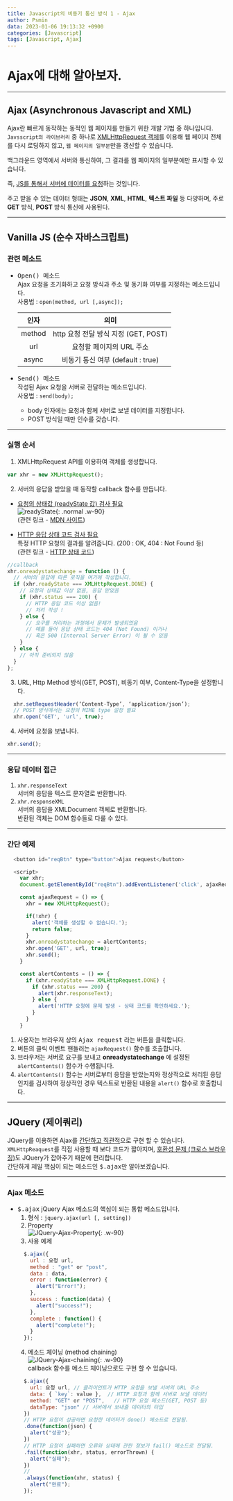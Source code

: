 ```yaml
---
title: Javascript의 비동기 통신 방식 1 - Ajax
author: Psmin
data: 2023-01-06 19:13:32 +0900
categories: [Javascript]
tags: [Javascript, Ajax]
---
```


# Ajax에 대해 알아보자.

---

## Ajax (Asynchronous Javascript and XML)

Ajax란 빠르게 동작하는 동적인 웹 페이지를 만들기 위한 개발 기법 중 하나입니다.  
`Javsscript의 라이브러리` 중 하나로 <u>XMLHttpRequest 객체</u>를 이용해 웹 페이지 전체를 다시 로딩하지 않고, `웹 페이지의 일부분`만을 갱신할 수 있습니다.

백그라운드 영역에서 서버와 통신하여, 그 결과를 웹 페이지의 일부분에만 표시할 수 있습니다.

즉, <u>JS를 통해서 서버에 데이터를 요청</u>하는 것입니다.

주고 받을 수 있는 데이터 형태는 **JSON**, **XML**, **HTML**, **텍스트 파일** 등 다양하며, 주로 **GET** 방식, **POST** 방식 통신에 사용된다.

---

## Vanilla JS (순수 자바스크립트)

### 관련 메소드

- <kbd>Open() 메소드</kbd>  
  Ajax 요청을 초기화하고 요청 방식과 주소 및 동기화 여부를 지정하는 메소드입니다.  
  사용법 : `open(method, url [,async]);`

  |  인자  |                 의미                 |
  | :----: | :----------------------------------: |
  | method | http 요청 전달 방식 지정 (GET, POST) |
  |  url   |       요청할 페이지의 URL 주소       |
  | async  |  비동기 통신 여부 (default : true)   |

- <kbd>Send() 메소드</kbd>  
  작성된 Ajax 요청을 서버로 전달하는 메소드입니다.  
  사용법 : `send(body);`
  - body 인자에는 요청과 함께 서버로 보낼 데이터를 지정합니다.
  - POST 방식일 때만 인수를 갖습니다.

---

### 실행 순서

1. XMLHttpRequest API를 이용하여 객체를 생성합니다.

```js
var xhr = new XMLHttpRequest();
```

2. 서버의 응답을 받았을 때 동작할 callback 함수를 만듭니다.

- <u>요청의 상태값 (readyState 값) 검사 필요</u>  
   ![readyState](/assets/img/readystate.png){: .normal .w-90}  
   (관련 링크 - [MDN 사이트](https://developer.mozilla.org/en-US/docs/Web/API/XMLHttpRequest/readyState))

- <u>HTTP 응답 상태 코드 검사 필요</u>  
   특정 HTTP 요청의 결과를 알려줍니다. (200 : OK, 404 : Not Found 등)  
   (관련 링크 - [HTTP 상태 코드](https://developer.mozilla.org/ko/docs/Web/HTTP/Status))

```js
//callback
xhr.onreadystatechange = function () {
  // 서버의 응답에 따른 로직을 여기에 작성합니다.
  if (xhr.readyState === XMLHttpRequest.DONE) {
    // 요청의 상태값 이상 없음, 응답 받았음
    if (xhr.status === 200) {
      // HTTP 응답 코드 이상 없음!
      // 처리 작성 !
    } else {
      // 요구를 처리하는 과정에서 문제가 발생되었음
      // 예를 들어 응답 상태 코드는 404 (Not Found) 이거나
      // 혹은 500 (Internal Server Error) 이 될 수 있음
    }
  } else {
    // 아직 준비되지 않음
  }
};
```

3. URL, Http Method 방식(GET, POST), 비동기 여부, Content-Type을 설정합니다.

```js
  xhr.setRequestHeader(‘Content-Type’, ‘application/json’);
  // POST 방식에서는 요청의 MIME type 설정 필요
  xhr.open('GET', 'url', true);
```

4. 서버에 요청을 보냅니다.

```js
xhr.send();
```

---

### 응답 데이터 접근

1. `xhr.responseText`  
   서버의 응답을 텍스트 문자열로 반환합니다.
2. `xhr.responseXML`  
   서버의 응답을 XMLDocument 객체로 반환합니다.  
   반환된 객체는 DOM 함수들로 다룰 수 있다.

---

### 간단 예제

```js
  <button id="reqBtn" type="button">Ajax request</button>

  <script>
    var xhr;
    document.getElementById("reqBtn").addEventListener('click', ajaxRequest);

    const ajaxRequest = () => {
      xhr = new XMLHttpRequest();

      if(!xhr) {
        alert('객체를 생성할 수 없습니다.');
        return false;
      }
      xhr.onreadystatechange = alertContents;
      xhr.open('GET', url, true);
      xhr.send();
    }

    const alertContents = () => {
      if (xhr.readyState === XMLHttpRequest.DONE) {
        if (xhr.status === 200) {
          alert(xhr.responseText);
        } else {
          alert('HTTP 요청에 문제 발생 - 상태 코드를 확인하세요.');
        }
      }
    }
```

1. 사용자는 브라우저 상의 <kbd>Ajax request</kbd> 라는 버튼을 클릭합니다.
2. 버튼의 클릭 이벤트 핸들러는 `ajaxRequest()` 함수를 호출합니다.
3. 브라우저는 서버로 요구를 보내고 **onreadystatechange** 에 설정된 `alertContents()` 함수가 수행됩니다.
4. `alertContents()` 함수는 서버로부터 응답을 받았는지와 정상적으로 처리된 응답인지를 검사하여 정상적인 경우 텍스트로 반환된 내용을 `alert()` 함수로 호출합니다.

---

## JQuery (제이쿼리)

JQuery를 이용하면 Ajax를 <u>간단하고 직관적</u>으로 구현 할 수 있습니다.  
`XMLHttpReaquest`를 직접 사용할 때 보다 코드가 짧아지며, <u>호환성 문제 (크로스 브라우징)</u>도 JQuery가 잡아주기 때문에 편리합니다.  
간단하게 제일 핵심이 되는 메소드인 <kbd>$.ajax</kbd>만 알아보겠습니다.

---

### Ajax 메소드

- <kbd>$.ajax</kbd>
  jQuery Ajax 메소드의 핵심이 되는 통합 메소드입니다.
  1. 형식 : `jquery.ajax(url [, setting])`
  2. Property  
     ![JQuery-Ajax-Property](/assets/img/jquery-ajax-property.png){: .w-90}
  3. 사용 예제
  ```js
    $.ajax({
      url : 요청 url,
      method : "get" or "post",
      data : data,
      error : function(error) {
        alert("Error!");
      },
      success : function(data) {
        alert("success!");
      },
      complete : function() {
        alert("complete!");
      }
    });
  ```
  4. 메소드 체이닝 (method chaining)  
     ![JQuery-Ajax-chaining](/assets/img/jquery-ajax-chaining.png){: .w-90}  
     callback 함수를 메소드 체이닝으로도 구현 할 수 있습니다.
  ```js
    $.ajax({
      url: 요청 url, // 클라이언트가 HTTP 요청을 보낼 서버의 URL 주소
      data: { `key`: value },  // HTTP 요청과 함께 서버로 보낼 데이터
      method: "GET" or "POST",   // HTTP 요청 메소드(GET, POST 등)
      dataType: "json" // 서버에서 보내줄 데이터의 타입
    })
    // HTTP 요청이 성공하면 요청한 데이터가 done() 메소드로 전달됨.
    .done(function(json) {
      alert("성공");
    })
    // HTTP 요청이 실패하면 오류와 상태에 관한 정보가 fail() 메소드로 전달됨.
    .fail(function(xhr, status, errorThrown) {
      alert("실패");
    })
    //
    .always(function(xhr, status) {
      alert("완료");
    });
  ```
